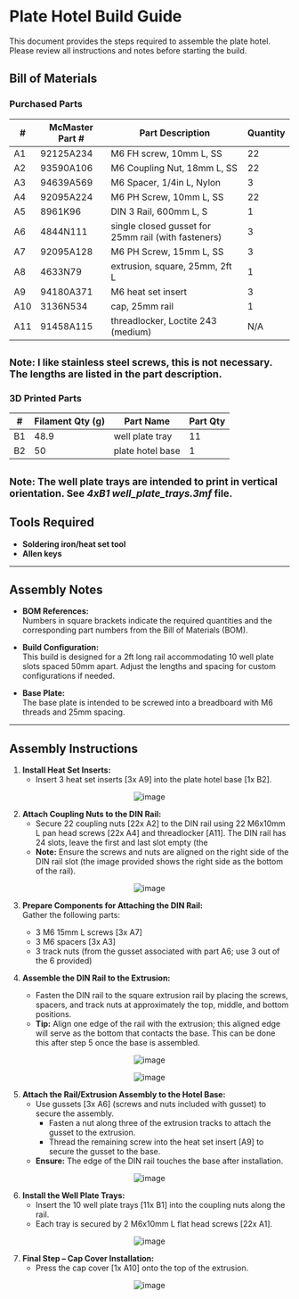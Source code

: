 # Plate Hotel Build Guide
This document provides the steps required to assemble the plate hotel. Please review all instructions and notes before starting the build.

## Bill of Materials
### Purchased Parts

| #   | McMaster Part # | Part Description                                       | Quantity |
|-----|-----------------|--------------------------------------------------------|----------|
| A1  | 92125A234       | M6 FH screw, 10mm L, SS                                | 22       |
| A2  | 93590A106       | M6 Coupling Nut, 18mm L, SS                            | 22       |
| A3  | 94639A569       | M6 Spacer, 1/4in L, Nylon                              | 3        |
| A4  | 92095A224       | M6 PH Screw, 10mm L, SS                                | 22       |
| A5  | 8961K96         | DIN 3 Rail, 600mm L, S                                 | 1        |
| A6  | 4844N111        | single closed gusset for 25mm rail (with fasteners)    | 3        |
| A7  | 92095A128       | M6 PH Screw, 15mm L, SS                                | 3        |
| A8  | 4633N79         | extrusion, square, 25mm, 2ft L                         | 1        |
| A9  | 94180A371       | M6 heat set insert                                     | 3        |
| A10 | 3136N534        | cap, 25mm rail                                         | 1        |
| A11 | 91458A115       | threadlocker, Loctite 243 (medium)                     | N/A      |

<small>**Note**: I like stainless steel screws, this is not necessary. The lengths are listed in the part description. </small>
---

### 3D Printed Parts

| #   | Filament Qty (g) | Part Name         | Part Qty |
|-----|------------------|-------------------|----------|
| B1  | 48.9             | well plate tray   | 11       |
| B2  | 50               | plate hotel base  | 1        |

<small>**Note**: The well plate trays are intended to print in vertical orientation. See *4xB1 well_plate_trays.3mf* file. </small>
---

## Tools Required

- **Soldering iron/heat set tool**
- **Allen keys**

---

## Assembly Notes

- **BOM References:**  
  Numbers in square brackets indicate the required quantities and the corresponding part numbers from the Bill of Materials (BOM).

- **Build Configuration:**  
  This build is designed for a 2ft long rail accommodating 10 well plate slots spaced 50mm apart. Adjust the lengths and spacing for custom configurations if needed.

- **Base Plate:**  
  The base plate is intended to be screwed into a breadboard with M6 threads and 25mm spacing.

---

## Assembly Instructions

1. **Install Heat Set Inserts:**  
   - Insert 3 heat set inserts [3x A9] into the plate hotel base [1x B2].
<p align="center">
  <img src="https://github.com/user-attachments/assets/3fc72c26-c34f-4ca5-bfcd-d9cfe42e25e2" alt="image">
</p>

2. **Attach Coupling Nuts to the DIN Rail:**  
   - Secure 22 coupling nuts [22x A2] to the DIN rail using 22 M6x10mm L pan head screws [22x A4] and threadlocker [A11].  The DIN rail has 24 slots, leave the first and last slot empty (the 
   - **Note:** Ensure the screws and nuts are aligned on the right side of the DIN rail slot (the image provided shows the right side as the bottom of the rail).
<p align="center">
  <img src="https://github.com/user-attachments/assets/da46f050-f562-44f0-b350-769fb6c2611d" alt="image">
</p>

3. **Prepare Components for Attaching the DIN Rail:**  
   Gather the following parts:
   - 3 M6 15mm L screws [3x A7]
   - 3 M6 spacers [3x A3]
   - 3 track nuts (from the gusset associated with part A6; use 3 out of the 6 provided)

4. **Assemble the DIN Rail to the Extrusion:**  
   - Fasten the DIN rail to the square extrusion rail by placing the screws, spacers, and track nuts at approximately the top, middle, and bottom positions.  
   - **Tip:** Align one edge of the rail with the extrusion; this aligned edge will serve as the bottom that contacts the base.  This can be done this after step 5 once the base is assembled.

<p align="center">
  <img src="https://github.com/user-attachments/assets/87c2e969-3b11-4472-a61e-a1f92b465d69" alt="image">
</p>
<p align="center">
  <img src="https://github.com/user-attachments/assets/6a47f600-ee72-447c-a47f-fd71f04df5e5" alt="image">
</p>

5. **Attach the Rail/Extrusion Assembly to the Hotel Base:**  
   - Use gussets [3x A6] (screws and nuts included with gusset) to secure the assembly.
     - Fasten a nut along three of the extrusion tracks to attach the gusset to the extrusion.
     - Thread the remaining screw into the heat set insert [A9] to secure the gusset to the base.
   - **Ensure:** The edge of the DIN rail touches the base after installation.

<p align="center">
  <img src="https://github.com/user-attachments/assets/f062ce9c-93af-4056-a731-3d6fe0445be6" alt="image">
</p>

6. **Install the Well Plate Trays:**  
   - Insert the 10 well plate trays [11x B1] into the coupling nuts along the rail.
   - Each tray is secured by 2 M6x10mm L flat head screws [22x A1].
<p align="center">
  <img src="https://github.com/user-attachments/assets/c01c202f-ba65-443a-8bdf-577b822e6212" alt="image">
</p>

7. **Final Step – Cap Cover Installation:**  
   - Press the cap cover [1x A10] onto the top of the extrusion.
  
<p align="center">
  <img src="https://github.com/user-attachments/assets/fa49c195-c32d-4c48-9f26-2c2c0baec829" alt="image">
</p>
